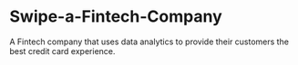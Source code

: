 # Swipe-a-Fintech-Company
A Fintech company that uses data analytics to provide their customers the best credit card experience.
